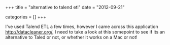 +++
title = "alternative to talend etl"
date = "2012-09-21"


categories = []
+++

I've used Talend ETL a few times, however I came across this application
<http://datacleaner.org/>, I need to take a look at this somepoint to
see if its an alternative to Taled or not, or whether it works on a Mac
or not!
